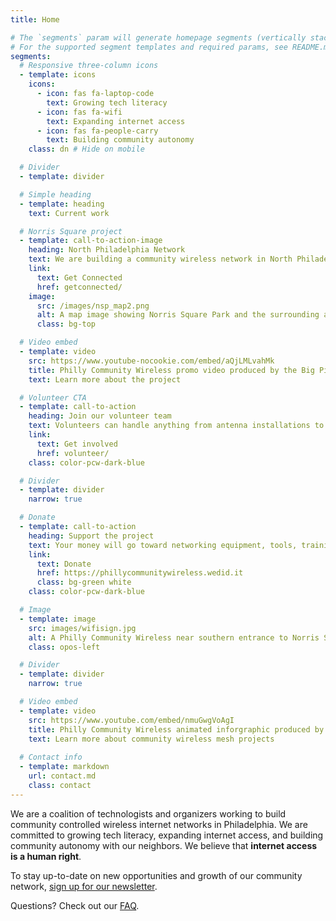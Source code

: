 ```yaml
---
title: Home

# The `segments` param will generate homepage segments (vertically stacked sections of the page).
# For the supported segment templates and required params, see README.md#segments
segments:
  # Responsive three-column icons
  - template: icons
    icons:
      - icon: fas fa-laptop-code
        text: Growing tech literacy
      - icon: fas fa-wifi
        text: Expanding internet access
      - icon: fas fa-people-carry
        text: Building community autonomy
    class: dn # Hide on mobile

  # Divider
  - template: divider

  # Simple heading
  - template: heading
    text: Current work

  # Norris Square project
  - template: call-to-action-image
    heading: North Philadelphia Network
    text: We are building a community wireless network in North Philadelphia, with a focus on the areas north of [<i class="fa fa-map-marker"></i> Norris Square Park](https://goo.gl/maps/e4dJb3ghqgnNP53e8). If you live in the 19122, 19133, and other nearby zipcodes, reach out to get connected!
    link:
      text: Get Connected
      href: getconnected/
    image:
      src: /images/nsp_map2.png
      alt: A map image showing Norris Square Park and the surrounding area.
      class: bg-top

  # Video embed
  - template: video
    src: https://www.youtube-nocookie.com/embed/aQjLMLvahMk
    title: Philly Community Wireless promo video produced by the Big Picture Alliance.
    text: Learn more about the project

  # Volunteer CTA
  - template: call-to-action
    heading: Join our volunteer team
    text: Volunteers can handle anything from antenna installations to network management, software development, community outreach, and much more.
    link:
      text: Get involved
      href: volunteer/
    class: color-pcw-dark-blue

  # Divider
  - template: divider
    narrow: true

  # Donate
  - template: call-to-action
    heading: Support the project
    text: Your money will go toward networking equipment, tools, training materials, and paying our staff.
    link:
      text: Donate
      href: https://phillycommunitywireless.wedid.it
      class: bg-green white
    class: color-pcw-dark-blue

  # Image
  - template: image
    src: images/wifisign.jpg
    alt: A Philly Community Wireless near southern entrance to Norris Square Park
    class: opos-left

  # Divider
  - template: divider
    narrow: true

  # Video embed
  - template: video
    src: https://www.youtube.com/embed/nmuGwgVoAgI
    title: Philly Community Wireless animated inforgraphic produced by the Big Picture Alliance.
    text: Learn more about community wireless mesh projects
    
  # Contact info
  - template: markdown
    url: contact.md
    class: contact
---
```


We are a coalition of technologists and organizers working to build community controlled wireless internet networks in Philadelphia. We are committed to growing tech literacy, expanding internet access, and building community autonomy with our neighbors. We believe that **internet access is a human right**.

To stay up-to-date on new opportunities and growth of our community network, [sign up for our newsletter](https://phillycommunitywireless.us5.list-manage.com/subscribe?u=7a97e4278a5833f5505a85940&id=6af414f631).

Questions? Check out our [FAQ](./faq).
